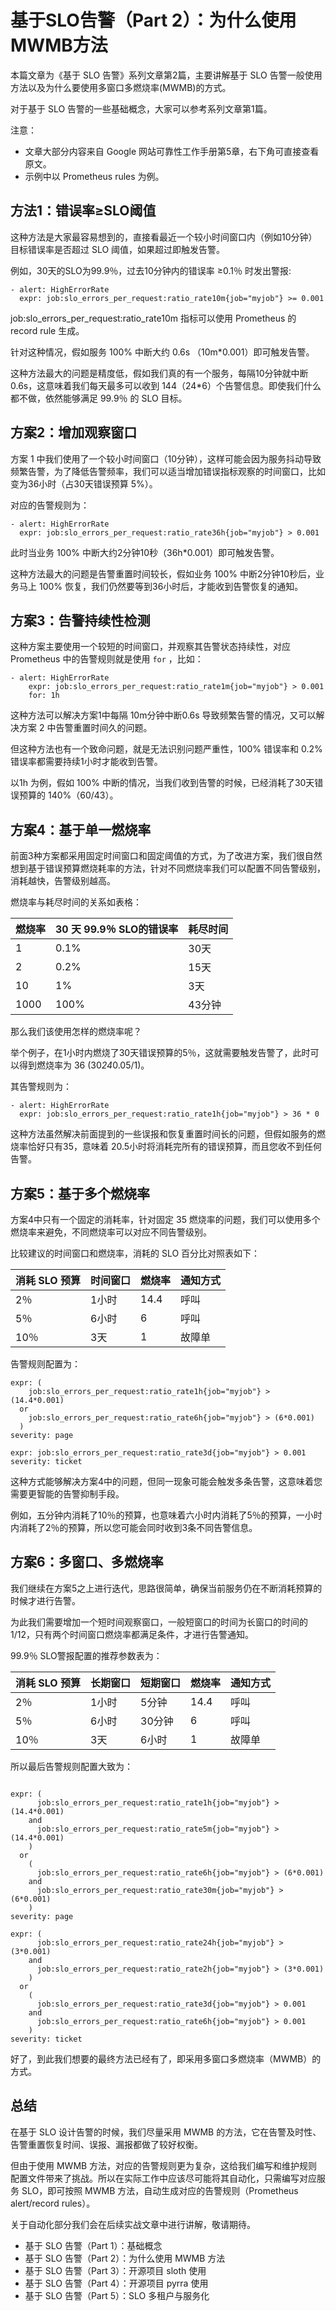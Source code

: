 # 基于SLO告警（Part 2）：为什么使用MWMB方法

本篇文章为《基于 SLO 告警》系列文章第2篇，主要讲解基于 SLO 告警一般使用方法以及为什么要使用多窗口多燃烧率(MWMB)的方式。

对于基于 SLO 告警的一些基础概念，大家可以参考系列文章第1篇。

注意：
- 文章大部分内容来自 Google 网站可靠性工作手册第5章，右下角可直接查看原文。
- 示例中以 Prometheus rules 为例。

## 方法1：错误率≥SLO阈值

这种方法是大家最容易想到的，直接看最近一个较小时间窗口内（例如10分钟）目标错误率是否超过 SLO 阈值，如果超过即触发告警。

例如，30天的SLO为99.9％，过去10分钟内的错误率 ≥0.1％ 时发出警报:

```
- alert: HighErrorRate
  expr: job:slo_errors_per_request:ratio_rate10m{job="myjob"} >= 0.001
```

job:slo_errors_per_request:ratio_rate10m 指标可以使用 Prometheus 的 record rule 生成。

针对这种情况，假如服务 100% 中断大约 0.6s （10m*0.001）即可触发告警。

这种方法最大的问题是精度低，假如我们真的有一个服务，每隔10分钟就中断 0.6s，这意味着我们每天最多可以收到 144（24*6）个告警信息。即使我们什么都不做，依然能够满足 99.9％ 的 SLO 目标。

## 方案2：增加观察窗口

方案 1 中我们使用了一个较小时间窗口（10分钟），这样可能会因为服务抖动导致频繁告警，为了降低告警频率，我们可以适当增加错误指标观察的时间窗口，比如变为36小时（占30天错误预算 5%）。

对应的告警规则为：

```
- alert: HighErrorRate
  expr: job:slo_errors_per_request:ratio_rate36h{job="myjob"} > 0.001
```

此时当业务 100% 中断大约2分钟10秒（36h*0.001）即可触发告警。

这种方法最大的问题是告警重置时间较长，假如业务 100% 中断2分钟10秒后，业务马上 100% 恢复，我们仍然要等到36小时后，才能收到告警恢复的通知。

## 方案3：告警持续性检测

这种方案主要使用一个较短的时间窗口，并观察其告警状态持续性，对应 Prometheus 中的告警规则就是使用 `for` ，比如：

```
- alert: HighErrorRate
	expr: job:slo_errors_per_request:ratio_rate1m{job="myjob"} > 0.001
	for: 1h
```

这种方法可以解决方案1中每隔 10m分钟中断0.6s 导致频繁告警的情况，又可以解决方案 2 中告警重置时间久的问题。

但这种方法也有一个致命问题，就是无法识别问题严重性，100% 错误率和 0.2% 错误率都需要持续1小时才能收到告警。

以1h 为例，假如 100% 中断的情况，当我们收到告警的时候，已经消耗了30天错误预算的 140%（60/43）。


## 方案4：基于单一燃烧率

前面3种方案都采用固定时间窗口和固定阈值的方式，为了改进方案，我们很自然想到基于错误预算燃烧耗率的方法，针对不同燃烧率我们可以配置不同告警级别，消耗越快，告警级别越高。

燃烧率与耗尽时间的关系如表格：

|燃烧率 |30 天 99.9％ SLO的错误率  | 耗尽时间|
|--- | --- | ---|
|1|0.1%|30天|
|2|0.2%|15天|
|10|1%|3天|
|1000|100%|43分钟|

那么我们该使用怎样的燃烧率呢？

举个例子，在1小时内燃烧了30天错误预算的5％，这就需要触发告警了，此时可以得到燃烧率为 36 (30*24*0.05/1)。

其告警规则为：

```
- alert: HighErrorRate
  expr: job:slo_errors_per_request:ratio_rate1h{job="myjob"} > 36 * 0
```

这种方法虽然解决前面提到的一些误报和恢复重置时间长的问题，但假如服务的燃烧率恰好只有35，意味着 20.5小时将消耗完所有的错误预算，而且您收不到任何告警。

## 方案5：基于多个燃烧率

方案4中只有一个固定的消耗率，针对固定 35 燃烧率的问题，我们可以使用多个燃烧率来避免，不同燃烧率可以对应不同告警级别。

比较建议的时间窗口和燃烧率，消耗的 SLO 百分比对照表如下：


|消耗 SLO 预算	|时间窗口	|燃烧率	|通知方式|
|--- | --- | ---|---|
|2％|1小时|14.4|呼叫|
|5％|6小时|6|呼叫|
|10％|3天|1|故障单|

告警规则配置为：

```
expr: (
    job:slo_errors_per_request:ratio_rate1h{job="myjob"} > (14.4*0.001)
  or
    job:slo_errors_per_request:ratio_rate6h{job="myjob"} > (6*0.001)
  )
severity: page

expr: job:slo_errors_per_request:ratio_rate3d{job="myjob"} > 0.001
severity: ticket
```

这种方式能够解决方案4中的问题，但同一现象可能会触发多条告警，这意味着您需要更智能的告警抑制手段。

例如，五分钟内消耗了10％的预算，也意味着六小时内消耗了5％的预算，一小时内消耗了2％的预算，所以您可能会同时收到3条不同告警信息。

## 方案6：多窗口、多燃烧率

我们继续在方案5之上进行迭代，思路很简单，确保当前服务仍在不断消耗预算的时候才进行告警。

为此我们需要增加一个短时间观察窗口，一般短窗口的时间为长窗口的时间的1/12，只有两个时间窗口燃烧率都满足条件，才进行告警通知。

99.9％ SLO警报配置的推荐参数表为：


|消耗 SLO 预算|	长期窗口|	短期窗口|	燃烧率|	通知方式|
|--- | --- | ---|---|---|
|2％|1小时|5分钟|14.4|呼叫|
|5％|6小时|30分钟|6|呼叫|
|10％|3天|6小时|1|故障单|

所以最后告警规则配置大致为：

```

expr: (
      job:slo_errors_per_request:ratio_rate1h{job="myjob"} > (14.4*0.001)
    and
      job:slo_errors_per_request:ratio_rate5m{job="myjob"} > (14.4*0.001)
    )
  or
    (
      job:slo_errors_per_request:ratio_rate6h{job="myjob"} > (6*0.001)
    and
      job:slo_errors_per_request:ratio_rate30m{job="myjob"} > (6*0.001)
    )
severity: page

expr: (
      job:slo_errors_per_request:ratio_rate24h{job="myjob"} > (3*0.001)
    and
      job:slo_errors_per_request:ratio_rate2h{job="myjob"} > (3*0.001)
    )
  or
    (
      job:slo_errors_per_request:ratio_rate3d{job="myjob"} > 0.001
    and
      job:slo_errors_per_request:ratio_rate6h{job="myjob"} > 0.001
    )
severity: ticket
```

好了，到此我们想要的最终方法已经有了，即采用多窗口多燃烧率（MWMB）的方式。

## 总结

在基于 SLO 设计告警的时候，我们尽量采用 MWMB 的方法，它在告警及时性、告警重置恢复时间、误报、漏报都做了较好权衡。

但由于使用 MWMB 方法，对应的告警规则更为复杂，这给我们编写和维护规则配置文件带来了挑战。所以在实际工作中应该尽可能将其自动化，只需编写对应服务 SLO，即可按照 MWMB 方法，自动生成对应的告警规则（Prometheus alert/record rules）。

关于自动化部分我们会在后续实战文章中进行讲解，敬请期待。

- 基于 SLO 告警（Part 1）：基础概念
- 基于 SLO 告警（Part 2）：为什么使用 MWMB 方法
- 基于 SLO 告警（Part 3）：开源项目 sloth 使用
- 基于 SLO 告警（Part 4）：开源项目 pyrra 使用
- 基于 SLO 告警（Part 5）：SLO 多租户与服务化